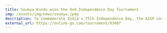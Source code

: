 ```yaml
---
title: Soumya Kundu wins the 9x9 Independence Day Tournament
img: /assets/img/news/soumya.jpeg
description: To commemorate India's 75th Independence Day, the AIGP conducted a 9x9 tournament. There were 12 participants, and Soumya Kundu defeated everyone else to win the tournament! Congratulations, Soumya!
external_url: https://online-go.com/tournament/93407
---
```

